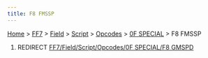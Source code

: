 ```yaml
---
title: F8 FMSSP
---
```


[Home](../../../../../Main%20Page.md) > [FF7](../../../../../FF7.md) > [Field](../../../../Field.md) > [Script](../../../Script.md) > [Opcodes](../../Opcodes.md) > [0F SPECIAL](../0F%20SPECIAL.md) > F8 FMSSP

1.  REDIRECT [FF7/Field/Script/Opcodes/0F SPECIAL/F8 GMSPD][]

  [FF7/Field/Script/Opcodes/0F SPECIAL/F8 GMSPD]: ../0F%20SPECIAL/F8%20GMSPD.md
    "wikilink"
